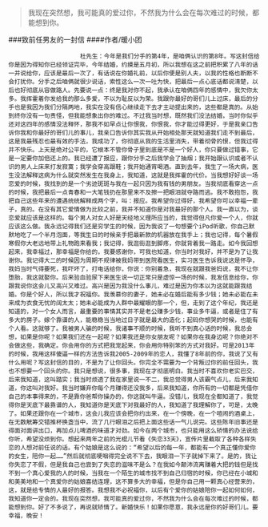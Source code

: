 > 我现在突然想，我可能真的爱过你，不然我为什么会在每次难过的时候，都能想到你。

###致前任男友的一封信
####作者/暖小团

						杜先生：今年是我们分手的第4年，是咱俩认识的第8年。写这封信给你是因为得知你已经领证完毕，今年结婚，约摸是五月初，所以我想在这之前把积累了八年的话一并说给你，应该是最后一次了，有话说在你婚礼前，以后你便是别人夫，以我的性格也断断不会打扰你。分手之后咱俩就很少说话，索性这么一次一吐为快，把最后一点心底话都说清楚，以后也好彻底从容做路人。先要说一点：终是我对你不起，我承认在咱俩四年的感情中，我欠你太多。我挥霍着你发给我的那么多爱，不以为耻反以为荣。我跟你最好的哥们儿上过床，最后的分手也是我因为我们分隔两地，我实在没有信心继续走下去才主动提出来的，这些都是真的。从始到终你没有一句责怪，但我能想象出你的难过。不过我当时想，既然我们没法结婚，当时你似乎还对这四年的感情没法释怀，那我不如早点让你恨我，你恨我，你才能过得更好，于是我亲口告诉你我和你最好的哥们儿的事儿，我亲口告诉你其实我从开始相处那天就知道我们走不到最后，这是我最残忍也最有效的手法，我成功了，你彻底从我的生活里消失，带着彻骨的恨，但我过得并不快乐。上天是绝对公平的，它根本不管你骨子里到底是不是一个好人，你只要做过错事，它是一定要你加倍还上的。我已经遭了报应，跟你分手之后我学会了抽烟；我开始跟认识或者不认识的男人上床来打发寂寞；我学会穿高跟鞋；我开始通宵喝酒。直到去年，我生了一场大病，医生没法解释这病为什么就突然发生在我身上，我知道，这就是我挥霍的代价。当我想好好谈一场恋爱的时候，我找到的是一个劣迹斑斑与我在一起只因为我有钱的男朋友。当我彻底看穿这一点的时候，我把最后一点青春和一大笔钱扔在那里来不及擦一把眼泪就夺路而逃。我不敢抱怨，我把自己这些年来的遭遇统统解释成两个字，叫：报应。我希望你过得好，我希望你可以幸福一辈子，真的。在没有其它爱情做为比较之前，我并不知道你是对我最好的那个人。我一直以为，谈恋爱就应该是这样的。每个男人对女人好是天经地义理所应当的，我觉得但凡你爱一个人，你就应该这么做。我永远记得我们还是穷学生的时候，因为我说了一句想要个iPod听歌，你自己默默地吃了一个半月泡面，等我生日的时候亲手把最新款的机器放在我手上；我也记得，每个暑假寒假你大老远地带上礼物跑来看我；我记得，我逛街逛到脚疼，你就背着我一路走。如今我回想起来，我幸福过，那幸福是你给的，我要感谢你，可我也知道，你当时对我好，并不是为了让我谢你。我记得大二的时候因为周期不规律被我妈带到医院看医生，实习医生告诉我说这是怀孕，我妈当时气得要死，我吓坏了，打电话给你，你说：你别着急，我现在就跟我爸妈说，我不让你堕胎，我这就娶你。后来验血验尿下来医生说一切正常只是虚惊一场的时候，我发信息给你，你跟我说你这会儿又高兴又难过。高兴是因为我没什么事儿，难过是因为你本以为这就能跟我结婚。你是个好人，所以我才祝福你。我羡慕你的妻子，她未必在婚后能有多少钱；她未必能在未来成为衣食无忧的阔太太；她未必能成为人群中最耀眼的那一个，但，走到了这个年纪，我还是知道的，对一个女人而言，最重要的事情其实并不是老公赚多少钱，事业多牛逼，或者是住了有多大的房子。嫁个靠谱的人，能稳稳当当地过日子就是最大的造化；起码你想哭的时候，也能有个人看。这就够了。我被男人骗的时候，我诸事不顺的时候，我听不到真心话的时候，我总会想，如果是你呢？如果我们还在一起呢？如果我还是你女朋友呢？如果你在我身边呢？你绝对不会做这些，我确定。你会用你的方式把我宠起来，你会用你特别笨的方式对我好。可是2013年的时候，我用这样傻逼一样的方法告诉我2005-2009年的恋人，我懂了8年前的你，我说了又有什么用呢？写这封信的目的，不是为了让你回头。你完全不需要为一个背叛过你的前任回头，我也不想要一个回头的你。我只是想说，很多事，我现在才彻底明白。我当时不喜欢你老实巴交，后来我知道，这叫踏实；我当时烦透了我在家里说一不二，我总觉得男人该霸气点儿，后来我知道，你这叫对我好。我当时嫌弃你每个月赚得还没我多，后来我知道，你所有的一切都是凭借你自己的本事得来的，不是靠你爸帮你操办的，你这就叫牛逼。没错儿，我现在全都知道了，我觉得你是天底下最靠谱的人，我知道你是天底下对我最好的人，我知道了我理解你了，可是，太晚了。如果还跟你在一个城市，这会儿我应该会把你约出来，在一个傍晚，在一个喧闹的酒桌上，在无数觥筹交错推杯换盏当中，流了几行眼泪之后把上面这些话一气儿说完。这些陈年旧事还是得面对面讲出口，再加点儿啤酒的味道才对劲。如今在两个城市，也只能用这么矫情的办法说给你听，希望没烦到你。想起来两年之前的光棍儿节看《失恋33天》，宣传片里截取了各种各样失恋的人想对前任说的话。有个姑娘是这么说的：“希望以后的每一年，都能有一个真正懂你爱你的女生，陪你一起……”然后就彻底哽咽得完全说不下去，我眼泪一下子就掉下来了。是的，我让你失恋了不假，但是我自己也尝到了失恋的滋味不是么？在我如今颠沛流离赚着大把的钱但是找不到一个真心爱我的人的时候，当我在一个陌生的城市找不到自己归宿的时候，你已经在小城和和美美地和一个真爱你的姑娘喜结连理，这不算多大的幸福，但是你自己用一颗真心经营来的，这，就是给专情的人最好的报答。我想我不必祝福你，以后有个爱你的姑娘陪你一起如何如何，我知道你一定会的。我现在突然想，我可能真的爱过你，不然我为什么会在每次难过的时候，都能想到你。好了不多说了，再说就矫情了。新婚快乐！如果你愿意，我永远是你的好哥们儿。要幸福，晚安！			  		